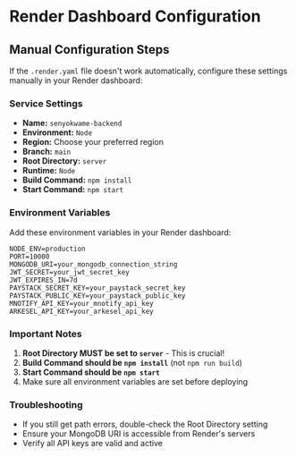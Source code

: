 # Render Dashboard Configuration

## Manual Configuration Steps

If the `.render.yaml` file doesn't work automatically, configure these settings manually in your Render dashboard:

### Service Settings
- **Name:** `senyokwame-backend`
- **Environment:** `Node`
- **Region:** Choose your preferred region
- **Branch:** `main`
- **Root Directory:** `server`
- **Runtime:** `Node`
- **Build Command:** `npm install`
- **Start Command:** `npm start`

### Environment Variables
Add these environment variables in your Render dashboard:

```
NODE_ENV=production
PORT=10000
MONGODB_URI=your_mongodb_connection_string
JWT_SECRET=your_jwt_secret_key
JWT_EXPIRES_IN=7d
PAYSTACK_SECRET_KEY=your_paystack_secret_key
PAYSTACK_PUBLIC_KEY=your_paystack_public_key
MNOTIFY_API_KEY=your_mnotify_api_key
ARKESEL_API_KEY=your_arkesel_api_key
```

### Important Notes
1. **Root Directory MUST be set to `server`** - This is crucial!
2. **Build Command should be `npm install`** (not `npm run build`)
3. **Start Command should be `npm start`**
4. Make sure all environment variables are set before deploying

### Troubleshooting
- If you still get path errors, double-check the Root Directory setting
- Ensure your MongoDB URI is accessible from Render's servers
- Verify all API keys are valid and active
